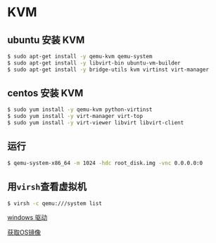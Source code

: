 # KVM

## ubuntu 安装 KVM

```bash
$ sudo apt-get install -y qemu-kvm qemu-system 
$ sudo apt-get install -y libvirt-bin ubuntu-vm-builder 
$ sudo apt-get install -y bridge-utils kvm virtinst virt-manager
```

## centos 安装 KVM

```bash
$ sudo yum install -y qemu-kvm python-virtinst 
$ sudo yum install -y virt-manager virt-top
$ sudo yum install -y virt-viewer libvirt libvirt-client
```

## 运行

```bash
$ qemu-system-x86_64 -m 1024 -hdc root_disk.img -vnc 0.0.0.0:0
``` 

## 用`virsh`查看虚拟机

```bash
$ virsh -c qemu:///system list
```

[windows 驱动](https://fedoraproject.org/wiki/Windows_Virtio_Drivers)

[获取OS镜像](http://docs.openstack.org/image-guide/obtain-images.html)